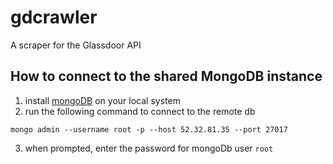 # gdcrawler
A scraper for the Glassdoor API

## How to connect to the shared MongoDB instance
1. install [mongoDB](https://www.mongodb.org/) on your local system
2. run the following command to connect to the remote db

`mongo admin --username root -p --host 52.32.81.35 --port 27017`

3. when prompted, enter the password for mongoDb user `root`

